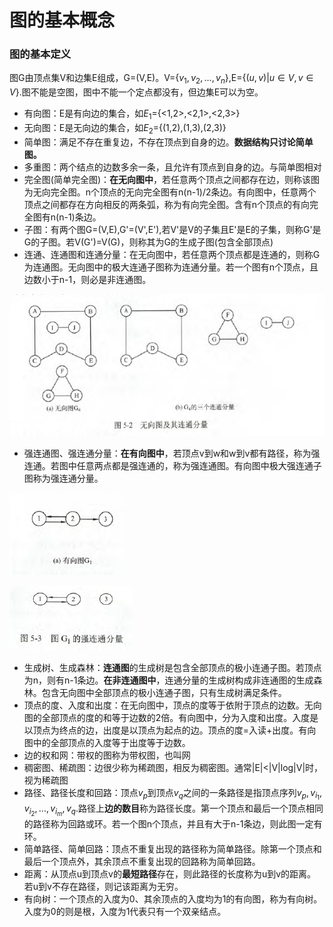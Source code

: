 # 图的基本概念

### 图的基本定义

图G由顶点集V和边集E组成，G=(V,E)。V={$v_1,v_2,...,v_n$},E={$(u,v)|u\in V,v\in V$}.图不能是空图，图中不能一个定点都没有，但边集E可以为空。

- 有向图：E是有向边的集合，如$E_1$={<1,2>,<2,1>,<2,3>}
- 无向图：E是无向边的集合，如$E_2$={(1,2),(1,3),(2,3)}
- 简单图：满足不存在重复边，不存在顶点到自身的边。**数据结构只讨论简单图。**
- 多重图：两个结点的边数多余一条，且允许有顶点到自身的边。与简单图相对
- 完全图(简单完全图)：**在无向图中**，若任意两个顶点之间都存在边，则称该图为无向完全图。n个顶点的无向完全图有n(n-1)/2条边。有向图中，任意两个顶点之间都存在方向相反的两条弧，称为有向完全图。含有n个顶点的有向完全图有n(n-1)条边。
- 子图：有两个图G=(V,E),G'=(V',E'),若V'是V的子集且E'是E的子集，则称G'是G的子图。若V(G')=V(G)，则称其为G的生成子图(包含全部顶点)
- 连通、连通图和连通分量：在无向图中，若任意两个顶点都是连通的，则称G为连通图。无向图中的极大连通子图称为连通分量。若一个图有n个顶点，且边数小于n-1，则必是非连通图。

![无向图及其连通分量](../ds_picture/5/无向图及其连通分量.png)

- 强连通图、强连通分量：**在有向图中**，若顶点v到w和w到v都有路径，称为强连通。若图中任意两点都是强连通的，称为强连通图。有向图中极大强连通子图称为强连通分量。

![有向图](../ds_picture/5/有向图.png)

![有向图的强连通分量](../ds_picture/5/有向图的连通分量.png)

- 生成树、生成森林：**连通图**的生成树是包含全部顶点的极小连通子图。若顶点为n，则有n-1条边。**在非连通图中**，连通分量的生成树构成非连通图的生成森林。包含无向图中全部顶点的极小连通子图，只有生成树满足条件。
- 顶点的度、入度和出度：在无向图中，顶点的度等于依附于顶点的边数。无向图的全部顶点的度的和等于边数的2倍。有向图中，分为入度和出度。入度是以顶点为终点的边，出度是以顶点为起点的边。顶点的度=入读+出度。有向图中的全部顶点的入度等于出度等于边数。
- 边的权和网：带权的图称为带权图，也叫网
- 稠密图、稀疏图：边很少称为稀疏图，相反为稠密图。通常|E|<|V|log|V|时，视为稀疏图
- 路径、路径长度和回路：顶点$v_p$到顶点$v_q$之间的一条路径是指顶点序列$v_p,v_{i_1},v_{i_2},...,v_{i_m},v_q$.路径上**边的数目**称为路径长度。第一个顶点和最后一个顶点相同的路径称为回路或环。若一个图n个顶点，并且有大于n-1条边，则此图一定有环。
- 简单路径、简单回路：顶点不重复出现的路径称为简单路径。除第一个顶点和最后一个顶点外，其余顶点不重复出现的回路称为简单回路。
- 距离：从顶点u到顶点v的**最短路径**存在，则此路径的长度称为u到v的距离。若u到v不存在路径，则记该距离为无穷。
- 有向树：一个顶点的入度为0、其余顶点的入度均为1的有向图，称为有向树。入度为0的则是根，入度为1代表只有一个双亲结点。